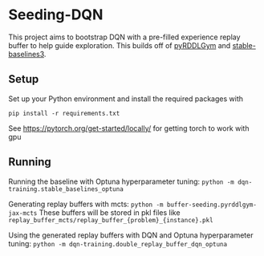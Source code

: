 # Seeding-DQN
This project aims to bootstrap DQN with a pre-filled experience replay buffer to help guide exploration.
This builds off of [pyRDDLGym](https://github.com/pyrddlgym-project) and [stable-baselines3](https://github.com/DLR-RM/stable-baselines3).

## Setup
Set up your Python environment and install the required packages with 
```
pip install -r requirements.txt
```
See https://pytorch.org/get-started/locally/ for getting torch to work with gpu

## Running
Running the baseline with Optuna hyperparameter tuning: `python -m dqn-training.stable_baselines_optuna`

Generating replay buffers with mcts: `python -m buffer-seeding.pyrddlgym-jax-mcts`
These buffers will be stored in pkl files like `replay_buffer_mcts/replay_buffer_{problem}_{instance}.pkl`

Using the generated replay buffers with DQN and Optuna hyperparameter tuning: `python -m dqn-training.double_replay_buffer_dqn_optuna`
